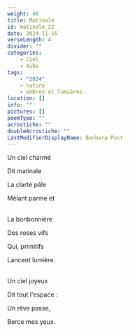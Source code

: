 ```yaml
---
weight: 48
title: Matinale
id: matinale_22
date: 2024-11-16
verseLength: 4
divider: ""
categories:
    - Ciel
    - Aube
tags:
    - "2024"
    - nature
    - ombres et lumières
location: []
info: ""
pictures: []
poemType: ""
acrostiche: ""
doubleAcrostiche: ""
LastModifierDisplayName: Barbara Post
---
```

Un ciel charmé

Dit matinale

La clarté pâle

Mêlant parme et

 \
La bonbonnière

Des roses vifs

Qui, primitifs

Lancent lumière.

 \
Un ciel joyeux

Dit tout l'espace :

Un rêve passe,

Berce mes yeux.
